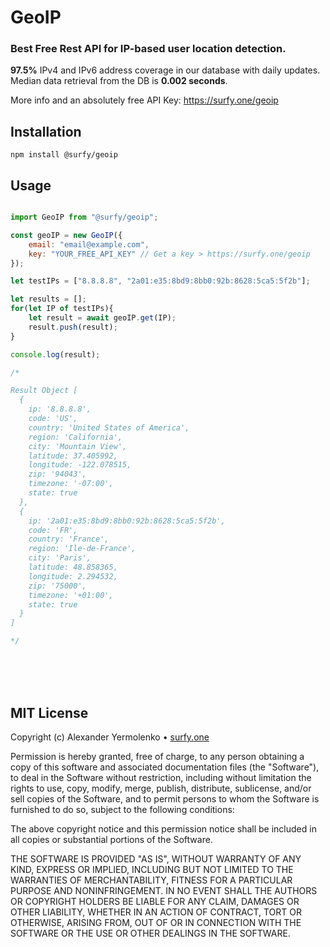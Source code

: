 # GeoIP
### Best Free Rest API for IP-based user location detection.

**97.5%** IPv4 and IPv6 address coverage in our database with daily updates. Median data retrieval from the DB is **0.002 seconds**.


More info and an absolutely free API Key: https://surfy.one/geoip

## Installation

```
npm install @surfy/geoip
```

## Usage

```js

import GeoIP from "@surfy/geoip";

const geoIP = new GeoIP({
	email: "email@example.com",
	key: "YOUR_FREE_API_KEY" // Get a key > https://surfy.one/geoip
});

let testIPs = ["8.8.8.8", "2a01:e35:8bd9:8bb0:92b:8628:5ca5:5f2b"];

let results = [];
for(let IP of testIPs){
	let result = await geoIP.get(IP);
	result.push(result);
}

console.log(result);

/*

Result Object [
  {
    ip: '8.8.8.8',
    code: 'US',
    country: 'United States of America',
    region: 'California',
    city: 'Mountain View',
    latitude: 37.405992,
    longitude: -122.078515,
    zip: '94043',
    timezone: '-07:00',
    state: true
  },
  {
    ip: '2a01:e35:8bd9:8bb0:92b:8628:5ca5:5f2b',
    code: 'FR',
    country: 'France',
    region: 'Ile-de-France',
    city: 'Paris',
    latitude: 48.858365,
    longitude: 2.294532,
    zip: '75000',
    timezone: '+01:00',
    state: true
  }
]

*/

```

<br />
<br />
<br />

## MIT License

Copyright (c) Alexander Yermolenko • [surfy.one](https://surfy.one)

Permission is hereby granted, free of charge, to any person obtaining a copy
of this software and associated documentation files (the "Software"), to deal
in the Software without restriction, including without limitation the rights
to use, copy, modify, merge, publish, distribute, sublicense, and/or sell
copies of the Software, and to permit persons to whom the Software is
furnished to do so, subject to the following conditions:

The above copyright notice and this permission notice shall be included in all
copies or substantial portions of the Software.

THE SOFTWARE IS PROVIDED "AS IS", WITHOUT WARRANTY OF ANY KIND, EXPRESS OR
IMPLIED, INCLUDING BUT NOT LIMITED TO THE WARRANTIES OF MERCHANTABILITY,
FITNESS FOR A PARTICULAR PURPOSE AND NONINFRINGEMENT. IN NO EVENT SHALL THE
AUTHORS OR COPYRIGHT HOLDERS BE LIABLE FOR ANY CLAIM, DAMAGES OR OTHER
LIABILITY, WHETHER IN AN ACTION OF CONTRACT, TORT OR OTHERWISE, ARISING FROM,
OUT OF OR IN CONNECTION WITH THE SOFTWARE OR THE USE OR OTHER DEALINGS IN THE
SOFTWARE.